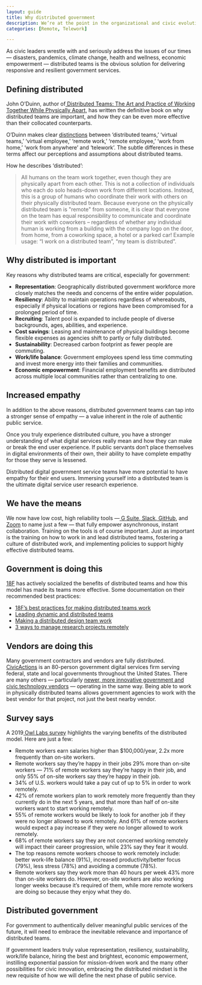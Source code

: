 ```yaml
---
layout: guide
title: Why distributed government
description: We’re at the point in the organizational and civic evolutionary cycle where distributed government teams will play a critical role in building highly-effective public service teams.
categories: [Remote, Telework]

---
```


As civic leaders wrestle with and seriously address the issues of our times — disasters, pandemics, climate change, health and wellness, economic empowerment — distributed teams is the obvious solution for delivering responsive and resilient government services.

## Defining distributed

John O’Duinn, author of[ Distributed Teams: The Art and Practice of Working Together While Physically Apart](https://www.amazon.com/dp/1732254907/ref=cm_sw_su_dp), has written the definitive book on why distributed teams are important, and how they can be even more effective than their collocated counterparts.

O’Duinn makes clear [distinctions](https://oduinn.com/2020/02/25/distributed-team-vs-remote-work-and-work-from-home/) between ‘distributed teams,’ ‘virtual teams,’ ‘virtual employee,’ ‘remote work,’ ‘remote employee,’ ‘work from home,’ ‘work from anywhere’ and ‘telework’. The subtle differences in these terms affect our perceptions and assumptions about distributed teams.

How he describes ‘distributed’:

> All humans on the team work together, even though they are physically apart from each other. This is not a collection of individuals who each do solo heads-down work from different locations. Instead, this is a group of humans who coordinate their work with others on their physically distributed team. Because everyone on the physically distributed team is "remote" from someone, it is clear that everyone on the team has equal responsibility to communicate and coordinate their work with coworkers – regardless of whether any individual human is working from a building with the company logo on the door, from home, from a coworking space, a hotel or a parked car! Example usage: “I work on a distributed team”, “my team is distributed”.

## Why distributed is important

Key reasons why distributed teams are critical, especially for government:

* **Representation**: Geographically distributed government workforce more closely matches the needs and concerns of the entire wider population.
* **Resiliency**: Ability to maintain operations regardless of whereabouts, especially if physical locations or regions have been compromised for a prolonged period of time.
* **Recruiting**: Talent pool is expanded to include people of diverse backgrounds, ages, abilities, and experience.
* **Cost savings**: Leasing and maintenance of physical buildings become flexible expenses as agencies shift to partly or fully distributed. 
* **Sustainability**: Decreased carbon footprint as fewer people are commuting. 
* **Work/life balance**: Government employees spend less time commuting and invest more energy into their families and communities.
* **Economic empowerment**: Financial employment benefits are distributed across multiple local communities rather than centralizing to one.

## Increased empathy

In addition to the above reasons, distributed government teams can tap into a stronger sense of empathy — a value inherent in the role of authentic public service.

Once you truly experience distributed culture, you have a stronger understanding of what digital services really mean and how they can make or break the end user experience. If public servants don’t place themselves in digital environments of their own, their ability to have complete empathy for those they serve is lessened.

Distributed digital government service teams have more potential to have empathy for their end users. Immersing yourself into a distributed team is the ultimate digital service user research experience.

## We have the means

We now have low cost, high reliability tools —[ G Suite](https://gsuite.google.com/),[ Slack](https://slack.com/),[ GitHub](https://github.com/), and[ Zoom](https://zoom.us/) to name just a few — that fully empower asynchronous, instant collaboration. Training on the tools is of course important. Just as important is the training on how to work in and lead distributed teams, fostering a culture of distributed work, and implementing policies to support highly effective distributed teams.

## Government is doing this

[18F](https://18f.gsa.gov/) has actively socialized the benefits of distributed teams and how this model has made its teams more effective. Some documentation on their recommended best practices:

* [18F’s best practices for making distributed teams work](https://18f.gsa.gov/2015/10/15/best-practices-for-distributed-teams/)
* [Leading dynamic and distributed teams](https://product-guide.18f.gov/we-do-product-well/leading-dynamic-and-distributed-teams/)
* [Making a distributed design team work](https://18f.gsa.gov/2016/04/27/making-a-distributed-design-team-work/)
* [3 ways to manage research projects remotely](https://18f.gsa.gov/2017/09/27/three-ways-to-manage-research-projects/)

## Vendors are doing this

Many government contractors and vendors are fully distributed. [CivicActions](https://civicactions.com) is an 80-person government digital services firm serving federal, state and local governments throughout the United States. There are many others — particularly [newer, more innovative government and civic technology vendors](https://digitalservicescoalition.org) — operating in the same way. Being able to work in physically distributed teams allows government agencies to work with the best vendor for that project, not just the best nearby vendor.

## Survey says

A 2019[ Owl Labs survey](https://www.owllabs.com/blog/remote-work-statistics) highlights the varying benefits of the distributed model. Here are just a few:

* Remote workers earn salaries higher than $100,000/year, 2.2x more frequently than on-site workers.
* Remote workers say they’re happy in their jobs 29% more than on-site workers — 71% of remote workers say they’re happy in their job, and only 55% of on-site workers say they’re happy in their job.
* 34% of U.S. workers would take a pay cut of up to 5% in order to work remotely.
* 42% of remote workers plan to work remotely more frequently than they currently do in the next 5 years, and that more than half of on-site workers want to start working remotely.
* 55% of remote workers would be likely to look for another job if they were no longer allowed to work remotely. And 61% of remote workers would expect a pay increase if they were no longer allowed to work remotely.
* 68% of remote workers say they are not concerned working remotely will impact their career progression, while 23% say they fear it would.
* The top reasons remote workers choose to work remotely include: better work-life balance (91%), increased productivity/better focus (79%), less stress (78%) and avoiding a commute (78%).
* Remote workers say they work more than 40 hours per week 43% more than on-site workers do. However, on-site workers are also working longer weeks because it’s required of them, while more remote workers are doing so because they enjoy what they do.

## Distributed government

For government to authentically deliver meaningful public services of the future, it will need to embrace the inevitable relevance and importance of distributed teams.

If government leaders truly value representation, resiliency, sustainability, work/life balance, hiring the best and brightest, economic empowerment, instilling exponential passion for mission-driven work and the many other possibilities for civic innovation, embracing the distributed mindset is the new requisite of how we will define the next phase of public service.